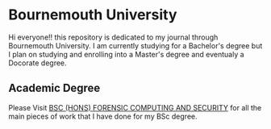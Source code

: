 # Bournemouth University
Hi everyone!! this repository is dedicated to my journal through Bournemouth University. I am currently studying for a Bachelor's degree but I plan on studying and enrolling into a Master's degree and eventualy a Docorate degree. 

##  Academic Degree
Please Visit [BSC (HONS) FORENSIC COMPUTING AND SECURITY](https://github.com/Jarvis4444/Bournemouth-University/tree/master/BSc) for all the main pieces of work that I have done for my BSc degree.
